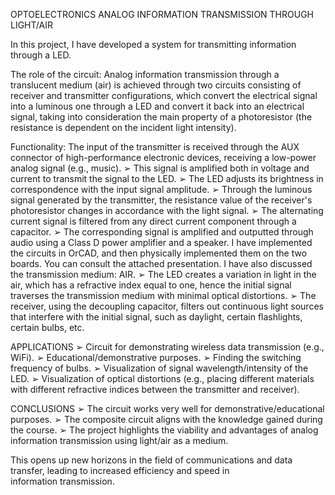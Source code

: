 OPTOELECTRONICS ANALOG INFORMATION TRANSMISSION THROUGH LIGHT/AIR

In this project, I have developed a system for transmitting information through a LED.

The role of the circuit: Analog information transmission through a translucent medium (air) is achieved through two circuits consisting of receiver and transmitter configurations, which convert the electrical signal into a luminous one through a LED and convert it back into an electrical signal, taking into consideration the main property of a photoresistor (the resistance is dependent on the incident light intensity).

Functionality: The input of the transmitter is received through the AUX connector of high-performance electronic devices, receiving a low-power analog signal (e.g., music). ➢ This signal is amplified both in voltage and current to transmit the signal to the LED. ➢ The LED adjusts its brightness in correspondence with the input signal amplitude. ➢ Through the luminous signal generated by the transmitter, the resistance value of the receiver's photoresistor changes in accordance with the light signal. ➢ The alternating current signal is filtered from any direct current component through a capacitor. ➢ The corresponding signal is amplified and outputted through audio using a Class D power amplifier and a speaker. I have implemented the circuits in OrCAD, and then physically implemented them on the two boards. You can consult the attached presentation. I have also discussed the transmission medium: AIR. ➢ The LED creates a variation in light in the air, which has a refractive index equal to one, hence the initial signal traverses the transmission medium with minimal optical distortions. ➢ The receiver, using the decoupling capacitor, filters out continuous light sources that interfere with the initial signal, such as daylight, certain flashlights, certain bulbs, etc.

APPLICATIONS ➢ Circuit for demonstrating wireless data transmission (e.g., WiFi). ➢ Educational/demonstrative purposes. ➢ Finding the switching frequency of bulbs. ➢ Visualization of signal wavelength/intensity of the LED. ➢ Visualization of optical distortions (e.g., placing different materials with different refractive indices between the transmitter and receiver).

CONCLUSIONS ➢ The circuit works very well for demonstrative/educational purposes. ➢ The composite circuit aligns with the knowledge gained during the course. ➢ The project highlights the viability and advantages of analog information transmission using light/air as a medium.

This opens up new horizons in the field of communications and data transfer, leading to increased efficiency and speed in information transmission.
